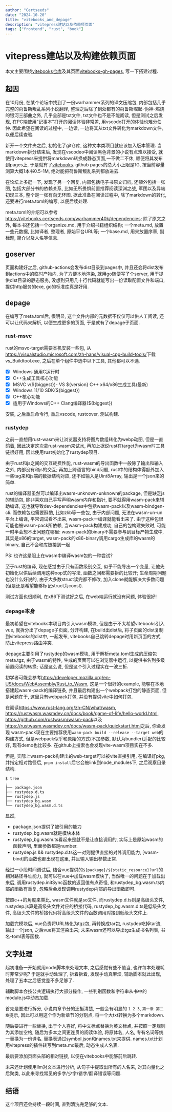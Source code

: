 ```yaml
---
author: "Certseeds"
date: "2024-10-20"
title: "vitebooks_and_depage"
description: "vitepress建站以及依赖项页面"
tags: ["frontend", "rust", "book"]
---
```


# vitepress建站以及构建依赖页面

本文主要围绕[vitebooks仓库](https://github.com/Certseeds/vitebooks)及其页面[vitebooks-gh-pages](https://vitebooks.certseeds.com/), 写一下搭建过程.

## 起因

在10月份, 在某个论坛中找到了一份warhammer系列的译文压缩包, 内部包括几乎完整的荷鲁斯叛乱系列小说翻译, 整理之后除了到处都有的荷鲁斯崛起-伪神-燃烧的银河三部曲之外, 几乎全部是txt文件, txt文件也不是不能阅读, 但是测试之后发现, 在PC端使用"记事本"打开的阅读体验非常差, 用vscode打开的体验也难分伯仲. 因此希望在阅读的过程中, 一边读, 一边将其从txt文件转化为markdown文件, 以便后续查验.

新开一个文件夹之后, 初始化了git仓库, 这种文本类项目就应该加入版本管理. 当markdown拆分结束后, 发现在vscodeo中阅读黑色背景的小说有点难以接受, 就使用vitepress来提供将markdown转换成静态页面,一不做二不休, 顺便将其发布到pages上, 于是就有了[vitebooks](https://vitebooks.certseeds.com/). github pages的总大小上限是1G, 按当前容量测算大概1本书0.5-1M, 绝对能把荷鲁斯叛乱系列都放进去.

在论坛上多逛一下, 发现了另一个回复, 内部包括电子书原文归档, 还额外包括一张图, 包括大部分书的依赖关系, 比如无所畏惧前置推荐阅读深渊之战, 军团以及异端初现三本, 整个是一张有向无环图. 据此准备在阅读过程中, 除了markdown的转化, 还要进行meta.toml的编写, 以便后续处理.

meta.toml的介绍可以参考<https://vitebooks.certseeds.com/warhammer40k/dependencies>; 除了原文之外, 每本书还包括一个organize.md, 用于介绍书籍组织结构; 一个meta.md, 放置一些元数据, 比如译者, 整理者, 原始平台URL等; 一个base.md, 用来放置序章, 副标题, 简介以及人名等信息.

## goserver

页面构建好之后, github-actions会发布dist目录到pages中, 并且还会将dist发布到actions中的临时产物内, 为了方便本地渲染, 就用go随便写了个server, 用于提供dist目录的静态服务, 没想到只用几十行代码就能写出一份读取配置文件和端口, 提供http服务的exe, go的标准库真是好用.

## depage

在编写了meta.toml后, 很明显, 这个文件内部的元数据不仅仅可以供人工阅读, 还可以让代码来解析, 以便生成更多的页面, 于是就有了depage子页面.

### rust-msvc

rust的msvc-target需要本机安装一些包, 从<https://visualstudio.microsoft.com/zh-hans/visual-cpp-build-tools/>下载vs_Buildtool.exe, 之后在单个组件中选中以下工具, 其他都可以不选.

+ [x] Windows 通用C运行时
+ [x] C++生成工具核心功能
+ [x] MSVC v(${biggest})- VS ${version} C++ x64/x86生成工具(最新)
+ [x] Windows 11/10 SDK(${biggest})
+ [x] C++核心功能
+ [x] 适用于Windows的C++ Clang编译器(${biggest})

安装, 之后重启命令行, 重启vscode, rustcover, 测试构建.

### rustydep

之前一直想用rust-wasm来让浏览器支持将图片数组转化为webp动图, 但是一直鸽着, 因此决定这次拿rust-wasm来试水, 再加上据说rust在target为wasm时工具链很好用, 因此使用rust初始化了rustydep项目.

由于rust和js之间的交互耗费性能, rust-wasm的导出函数中一般除了输出和输入之外, 内部没有和js的交互; 再加上跨语言的bind问题, rust中的结构体得额外加入一些tag来和js端的数据结构对应, 还不如输入是Uint8Array, 输出是一个json来的简单.

rust的编译器虽然可以编译出wasm-unknown-unknown的package, 但是缺乏js的辅助包, 除非喜欢自己手写声明wasm内存和指针, 要不就得用wasm-pack来辅助编译, 这也就导致dev-dependencies中包括wasm-pack以及wasm-bindgen-cli. 而依赖包也需要斟酌, 比如zlib等一些包, 由于内部问题, 无法在wasm-un-un平台上编译, 平常调试看不出来, wasm-pack一编译就能看出来了. 由于这种包很可能也被wasm-pack所依赖, 当wasm-pack构建成功, 自己的包构建失败时, 可能一时半会想不出问题在哪里: wasm-pack的binary不需要参与到目标产物生成中, 其实是x86的target, wasm-pack的x86-binary调用cargo生成库的wasm的binary, 自己不会和库链接到一起.

PS: 也许这是阻止在wasm中编译wasm包的一种尝试?

至于rust的编译, 现在感觉由于只有函数级别交互, 似乎不能导出一个变量, 让他先初始化以供后续调用这种oop式的写法, 函数之间都需要拆的比较开; 生命周期问题也没什么好说的, 由于大多数struct读完都不修改, 加入clone就能解决大多数问题(但是还是希望能够标记struct为const).

测试方面也很顺利, 在x86下测试好之后, 在web端运行就没有问题, 体验很好!

### depage本身

最初希望在vitebooks本项目内引入wasm模块, 但是由于不太希望vitebooks引入vue, 就拆分出了depage子页面, 分开构建, 在build出dist后, 将子页面的dist复制到vitebooks的dist中, 一起发布, vitebooks自己跳转depage时用新页面的方式, 防止vitepress路由冲突.

depage主要引用了rustydep的wasm模块, 用于解析meta.toml生成的压缩包meta.tgz, 由于wasm的特性, 生成的页面可以在浏览器中运行, 以提供书名到多级前置阅读的转换; 话是这么说, 但是这个引入过程实在一波三折.

初学者可能会参考<https://developer.mozilla.org/en-US/docs/WebAssembly/Rust_to_Wasm>, 这是一个很好的example, 能够在本地搭建起wasm-pack的编译链条, 并且最后构建出一个webpack打包的静态页面, 但是问题在于, 这里只有webpack打包, 并没有提供vite中如何打包.

在阅读<https://www.rust-lang.org/zh-CN/what/wasm>, <https://rustwasm.wasmdev.cn/docs/book/game-of-life/hello-world.html>, <https://github.com/rustwasm/wasm-pack>以及<https://rustwasm.wasmdev.cn/docs/wasm-pack/quickstart.html>之后, 你会发现 wasm-pack现在主要推荐使用`wasm-pack build --release --target web`的构建方式, 但是webpack似乎和原始的方式(不加参数, 默认为bundler)适配的比较好, 现有demo也比较多. 在github上搜索也会发现vite-wasm项目实在不多.

但是, 实际上wasm-pack构建出的web-target可以被vite直接引用, 在编译好pkg, 并指定相对路径后, `pnpm install`后它会被link到node_modules下, 之后观察目录结构.

``` log
$ tree
.
├── package.json
├── rustydep.d.ts
├── rustydep.js
├── rustydep_bg.wasm
└── rustydep_bg.wasm.d.ts
```

显然,

+ package.json提供了被引用的能力
+ rustydep_bg.wasm就是模块本体
+ rustydep_bg.wasm.ts看起来是就不是让直接调用的, 实际上是原始wasm的函数声明, 里面参数都是number.
+ rustydep.js && rustydep.d.ts这一对则提供直接的对外调用能力, [wasm-bind]的函数也都出现在这里, 并且输入输出参数正常.

经过一小段时间调试后, 结合vue提供的`${package}/${static_resource}?url`的相对路径寻址能力, 就可以在vue中加载wasm模块了, 当然唯一的问题在于加载出来后, 调用rustydep.initSync函数的返回值有点奇怪, 和rustydep_bg.wasm.ts内部的函数有重复, 忽略后会发现调用rustydep内部的导出函数即可.

按照c++的角度来类比, wasm文件就是so文件, 而rustydep.d.ts则是高级头文件, rustydep.js算是高级头文件对应的桥接代码, rustydep_bg.wasm.d.ts是低级头文件, 高级头文件的桥接代码将高级头文件的函数调用对接到低级头文件上.

加载完模块后, vue负责将URL转化为tgz包, 再转换成tar包, rustydep吃掉tar流, 输出一个json, 之后vue将其渲染出来; 未来wasm还可以导出tgz生成书名列表, 书名-toml表等函数.

## 文字处理

起初准备一开始就用node脚本来处理文本, 之后感觉有些不值当, 也许每本处理耗时非常少呢? 于是就手动处理了, 拆着拆着, 发现手动真麻烦, 辅助脚本就此出现, 处理了五本之后感觉差不多足够了.

辅助脚本会按公共逻辑执行大部分操作, 一些判别函数和字符串从书中的module.js中动态加载.

首先是要进行拆分, 小说内章节分的还挺清楚, 一般会有明显的 `1 2 3`, `第一章 第二章`提示, 因此可以用这个作为新章节的分割点, 将一个大txt转换为多个markdown.

随后要进行一些替换, 出于个人喜好, 将中文标点替换为英文标点, 并按照一定规则为其添加空格, 随后为多本之间更连贯的阅读体验, 将原体名, 人名, 专有名词等统一替换为一份译名. 替换表通过symbol.json和names.txt来提供. names.txt计划用vitepress的插件转写到meta.md最后, 动态生成人名表.

最后要添加页面头部的相对链接, 以便在vitebooks中能够前后跳转.

未来还计划使用llm对文本进行分析, 从句子中提取出所有的人名来, 对其向量化之后聚类, 以此来寻找常见的多字/少字/错字/翻译错误等问题.

## 结语

这个项目还会持续一段时间, 直到清洗完足够的文本.
